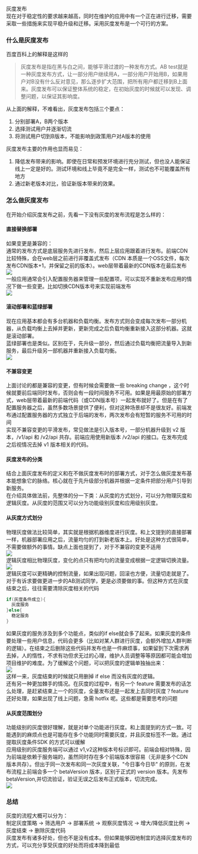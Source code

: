 灰度发布<br />现在对于稳定性的要求越来越高，同时在维护的应用中有一个正在进行迁移，需要采取一些措施来实现平稳升级和迁移。采用灰度发布是一个可行的方案。
<a name="v2va9"></a>
### 什么是灰度发布
百度百科上的解释是这样的
> 灰度发布是指在黑与白之间，能够平滑过渡的一种发布方式。AB test就是一种灰度发布方式，让一部分用户继续用A，一部分用户开始用B，如果用户对B没有什么反对意见，那么逐步扩大范围，把所有用户都迁移到B上面来。灰度发布可以保证整体系统的稳定，在初始灰度的时候就可以发现、调整问题，以保证其影响度。

从上面的解释，不难看出，灰度发布包括三个要点：

1. 分别部署A，B两个版本
2. 选择测试用户并逐渐切流
3. 将测试用户切到B版本，不能影响到政策用户对A版本的使用

灰度发布主要的作用也显而易见：

1. 降低发布带来的影响。即使在日常和预发环境进行充分测试，但也没人能保证线上一定是好的。测试环境和线上毕竟不是完全一样，测试也不可能覆盖所有地方
2. 通过新老版本对比，验证新版本带来的效果。
<a name="egs0I"></a>
### 怎么做灰度发布
在开始介绍灰度发布之前，先看一下没有灰度的发布流程是怎么样的：
<a name="zTfpg"></a>
#### 直接替换部署
如果变更是兼容的：<br />通常的发布方式是底层服务先进行发布，然后上层应用跟着进行发布。前端CDN比较特殊，会在web层之前进行非覆盖式发布（CDN 本质是一个OSS文件，每次发布CDN版本+1，并保留之前的版本）。web层带着最新的CDN版本在最后发布<br />![](https://cdn.nlark.com/yuque/0/2022/webp/396745/1642339772918-df59241e-d410-4ae5-85ab-01bc4ecb0289.webp#clientId=u8046a087-d3db-4&from=paste&id=u1261797f&originHeight=394&originWidth=1080&originalType=url&ratio=1&rotation=0&showTitle=false&status=done&style=shadow&taskId=u82a3666d-5ff2-4ff8-8ee4-6248fd85675&title=)<br />一般应用通常会引入配置服务器来管理一些配置项，可以实现不重新发布应用的情况下做一些变更。比如切换CDN版本号来实现前端发布<br />![](https://cdn.nlark.com/yuque/0/2022/webp/396745/1642339772919-805f3b9b-0b75-4152-9e22-970d6e794dd6.webp#clientId=u8046a087-d3db-4&from=paste&id=u0e3f7701&originHeight=551&originWidth=1080&originalType=url&ratio=1&rotation=0&showTitle=false&status=done&style=shadow&taskId=u9cac3443-b19c-4deb-97a5-d35af4b1d99&title=)
<a name="qI4No"></a>
#### 滚动部署和蓝绿部署
现在应用基本都会有多台机器和负载均衡。发布方式则会变成每次发布一部分机器，从负载均衡上去掉并更新，更新完成之后负载均衡重新接入这部分机器。这就是滚动部署。<br />蓝绿部署也是类似。区别在于，先升级一部分，然后通过负载均衡把流量导入到新服务，最后升级另一部机器并重新接入负载均衡。<br />![](https://cdn.nlark.com/yuque/0/2022/webp/396745/1642339772928-932bba59-8063-4bce-8a33-13b00a8bfe01.webp#clientId=u8046a087-d3db-4&from=paste&id=ue57eba70&originHeight=714&originWidth=1080&originalType=url&ratio=1&rotation=0&showTitle=false&status=done&style=shadow&taskId=u3d4be36f-9d67-4f81-b532-07b664dddd1&title=)
<a name="QQbfM"></a>
#### 不兼容变更
上面讨论的都是兼容的变更，但有时候会需要做一些 breaking change ，这个时候就要前后端同时发布，否则会有一段时间服务不可用。如果是用最原始的部署方式，web层带着最新的前端代码（或CDN版本号）一起发布就好了。但是在有了配置服务器之后，虽然多数场景提供了便利，但对这种场景却不是很友好。前端发布通过配置服务器的方式独立于后端的发布，两次发布会有短暂的服务不可用的时间<br />实现不兼容变更的平滑发布，常见做法是引入版本号，一部分机器升级到 v2 版本，/v1/api 和 /v2/api 共存。前端应用使用新版本 /v2/api 的接口。在发布完成之后视情况去掉 v1 版本相关的代码。
<a name="XKJZz"></a>
#### 灰度发布的分类
结合上面灰度发布的定义和在不做灰度发布时的部署方式，对于怎么做灰度发布基本能想象它的脉络。核心就在于先升级部分机器并根据一定条件把部分用户引导到新服务。<br />在介绍具体做法前，先整体的分一下类：从灰度的方式划分，可以分为物理灰度和逻辑灰度。从灰度的范围又可以分为功能级别灰度和应用级别灰度。
<a name="GABNk"></a>
#### 从灰度方式划分
物理灰度做法比较简单，其实就是根据机器维度进行灰度。和上文提到的直接部署一样，机器部署应用之后，流量均匀的打到新老版本上。好处是这种方式很简单，不需要做额外的事情。缺点上面也提到了，对于不兼容的变更不适用<br />![](https://cdn.nlark.com/yuque/0/2022/webp/396745/1642339772647-df80209e-0c84-4925-bf6d-a8be7e121e25.webp#clientId=u8046a087-d3db-4&from=paste&id=uab987294&originHeight=714&originWidth=1080&originalType=url&ratio=1&rotation=0&showTitle=false&status=done&style=shadow&taskId=u95484027-5f11-4e82-81c5-1637b3551fc&title=)<br />逻辑灰度相比物理灰度，变化的点只有把均匀的流量变成根据一定逻辑切换流量。<br />![](https://cdn.nlark.com/yuque/0/2022/webp/396745/1642339772915-e68e29e1-1132-424a-ba58-dbf9d9293fca.webp#clientId=u8046a087-d3db-4&from=paste&id=u014a4432&originHeight=634&originWidth=1080&originalType=url&ratio=1&rotation=0&showTitle=false&status=done&style=shadow&taskId=uc3e25f10-0146-4e85-b28c-6cd34500dc4&title=)<br />逻辑灰度可以更精确的控制流量，如果出现问题，回滚也方便，流量切走就是了。对于有诉求要做更进一步的AB测试同学，更是必须要做的事。但这种方式在灰度结束之后，往往需要清除灰度相关的代码
```java
if(灰度条件成立){
  灰度服务 
}else{
  稳定服务
}
```
如果灰度的服务涉及到多个功能点，类似的if else就会多了起来。如果灰度的条件要处理一些用户信息，代码会更多（比如对某人群进行灰度，会额外增加人群判断的逻辑）。在结束之后删除这些代码并发布也是一件麻烦事，如果留到下次需求再去掉，人的惰性，不求有功但求无过的心理，维护人员调整等等原因都可能会增加项目维护的难度。为了缓解这个问题，可以把灰度的逻辑单独抽出来：<br />![](https://cdn.nlark.com/yuque/0/2022/webp/396745/1642339773024-b5e21e53-4025-4492-aa4e-0934cc28ffec.webp#clientId=u8046a087-d3db-4&from=paste&id=u646124ef&originHeight=463&originWidth=1080&originalType=url&ratio=1&rotation=0&showTitle=false&status=done&style=shadow&taskId=u01a0e5a8-7b86-4888-b6b8-19f0d798a06&title=)<br />这样一来，灰度结束的时候就只用删掉 if else 而没有灰度的逻辑。<br />还有另一种更加棘手的情况。在灰度的过程中，有另一个 feature 需要发布的话怎么处理，是赶紧结束上一个的灰度，全量发布还是一起发上去同时灰度？feature 还好处理，如果出现了线上问题，急需 hotfix 呢。这些都是需要思考的问题
<a name="Dzjkn"></a>
#### 从灰度范围划分
功能级别的灰度很好理解，就是对单个功能进行灰度。和上面提到的方式一致。可能遇到的麻烦点也是可能存在多个功能同时需要灰度，并且灰度标签不一致。通过提取灰度条件SDK 的方式可以缓解<br />应用级别的灰度服务端可以通过 v1,v2这种版本号标识即可。前端会相对特殊，因为前端是依赖于服务端的，虽然同时存在多个前端版本很容易（无非是多个CDN版本共存）。但出于同一次发布和同一次灰度关联，"今日事今日毕" 的原则，在发布流程上前端会多一个 betaVersion 版本，区别于正式的 version 版本。先发布 betaVersion,并切流验证，验证无误之后发布正式版本，切流完成。<br />![](https://cdn.nlark.com/yuque/0/2022/webp/396745/1642339773529-d9e485b0-df1d-4bcb-8740-f1e6f8104c75.webp#clientId=u8046a087-d3db-4&from=paste&id=u7d2774dc&originHeight=539&originWidth=1080&originalType=url&ratio=1&rotation=0&showTitle=false&status=done&style=shadow&taskId=ub9bb0d8a-15c8-4ef4-8c2f-289e63464b2&title=)
<a name="CNt8V"></a>
### 总结
灰度的流程大概可以分为：<br />制定灰度策略 -> 筛选用户 -> 部署系统 -> 观察灰度情况 -> 增大/降低灰度比例 -> 灰度结束 -> 删除灰度代码<br />灰度发布有诸多好处，但也不是没有成本。但如果能够因地制宜的选择灰度发布的方式，可以充分享受灰度的好处而将成本降到最低
